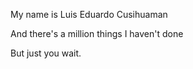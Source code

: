 My name is Luis Eduardo Cusihuaman

And there's a million things I haven't done

But just you wait.
